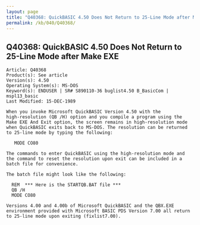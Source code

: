 ```yaml
---
layout: page
title: "Q40368: QuickBASIC 4.50 Does Not Return to 25-Line Mode after Make EXE"
permalink: /kb/040/Q40368/
---
```


## Q40368: QuickBASIC 4.50 Does Not Return to 25-Line Mode after Make EXE

	Article: Q40368
	Product(s): See article
	Version(s): 4.50
	Operating System(s): MS-DOS
	Keyword(s): ENDUSER | SR# S890110-36 buglist4.50 B_BasicCom | mspl13_basic
	Last Modified: 15-DEC-1989
	
	When you invoke Microsoft QuickBASIC Version 4.50 with the
	high-resolution (QB /H) option and you compile a program using the
	Make EXE And Exit option, the screen remains in high-resolution mode
	when QuickBASIC exits back to MS-DOS. The resolution can be returned
	to 25-line mode by typing the following:
	
	   MODE CO80
	
	The commands to enter QuickBASIC using the high-resolution mode and
	the command to reset the resolution upon exit can be included in a
	batch file for convenience.
	
	The batch file might look like the following:
	
	  REM  *** Here is the STARTQB.BAT file ***
	  QB /H
	  MODE CO80
	
	Versions 4.00 and 4.00b of Microsoft QuickBASIC and the QBX.EXE
	environment provided with Microsoft BASIC PDS Version 7.00 all return
	to 25-line mode upon exiting (fixlist7.00).
